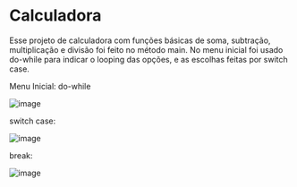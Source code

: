 # Calculadora

Esse projeto de calculadora com funções básicas de soma, subtração, multiplicação e divisão foi feito no método main.  No menu inicial foi usado do-while para indicar o looping das opções, e as escolhas feitas por switch case.

Menu Inicial: do-while

![image](https://user-images.githubusercontent.com/121173460/209189474-48108720-f567-428c-808e-8716c77af5bb.png)


switch case:

![image](https://user-images.githubusercontent.com/121173460/209189527-aaac3f7e-5b5c-49d6-af8b-e5bbc0480e7a.png)


break:

![image](https://user-images.githubusercontent.com/121173460/209189573-0fc2246a-60ce-45f0-96b2-46da80396cdf.png)
